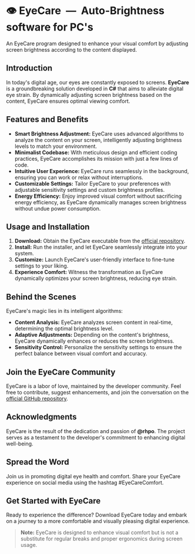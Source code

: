 # 👁️ EyeCare &nbsp;&horbar;&nbsp; Auto-Brightness software for PC's
An EyeCare program designed to enhance your visual comfort by adjusting screen brightness according to the content displayed.

## Introduction
In today's digital age, our eyes are constantly exposed to screens. **EyeCare** is a groundbreaking solution developed in **C#** that aims to alleviate digital eye strain. By dynamically adjusting screen brightness based on the content, EyeCare ensures optimal viewing comfort.

## Features and Benefits
- **Smart Brightness Adjustment:** EyeCare uses advanced algorithms to analyze the content on your screen, intelligently adjusting brightness levels to match your environment.
- **Minimalist Codebase:** With meticulous design and efficient coding practices, EyeCare accomplishes its mission with just a few lines of code.
- **Intuitive User Experience:** EyeCare runs seamlessly in the background, ensuring you can work or relax without interruptions.
- **Customizable Settings:** Tailor EyeCare to your preferences with adjustable sensitivity settings and custom brightness profiles.
- **Energy Efficiency:** Enjoy improved visual comfort without sacrificing energy efficiency, as EyeCare dynamically manages screen brightness without undue power consumption.

## Usage and Installation
1. **Download:** Obtain the EyeCare executable from the [official repository](https://github.com/rhpo/eyecare).
2. **Install:** Run the installer, and let EyeCare seamlessly integrate into your system.
3. **Customize:** Launch EyeCare's user-friendly interface to fine-tune settings to your liking.
4. **Experience Comfort:** Witness the transformation as EyeCare dynamically optimizes your screen brightness, reducing eye strain.

## Behind the Scenes
EyeCare's magic lies in its intelligent algorithms:
- **Content Analysis:** EyeCare analyzes screen content in real-time, determining the optimal brightness level.
- **Adaptive Adjustments:** Depending on the content's brightness, EyeCare dynamically enhances or reduces the screen brightness.
- **Sensitivity Control:** Personalize the sensitivity settings to ensure the perfect balance between visual comfort and accuracy.

## Join the EyeCare Community
EyeCare is a labor of love, maintained by the developer community. Feel free to contribute, suggest enhancements, and join the conversation on the [official GitHub repository](https://github.com/rhpo/eyecare).

## Acknowledgments
EyeCare is the result of the dedication and passion of **@rhpo**. The project serves as a testament to the developer's commitment to enhancing digital well-being.

## Spread the Word
Join us in promoting digital eye health and comfort. Share your EyeCare experience on social media using the hashtag #EyeCareComfort.

## Get Started with EyeCare
Ready to experience the difference? Download EyeCare today and embark on a journey to a more comfortable and visually pleasing digital experience.

> **Note:** EyeCare is designed to enhance visual comfort but is not a substitute for regular breaks and proper ergonomics during screen usage.
